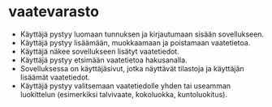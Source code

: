 # vaatevarasto

- Käyttäjä pystyy luomaan tunnuksen ja kirjautumaan sisään sovellukseen.
- Käyttäjä pystyy lisäämään, muokkaamaan ja poistamaan vaatetietoa. 
- Käyttäjä näkee sovellukseen lisätyt vaatetiedot.
- Käyttäjä pystyy etsimään vaatetietoa hakusanalla.
- Sovelluksessa on käyttäjäsivut, jotka näyttävät tilastoja ja käyttäjän lisäämät vaatetiedot.
- Käyttäjä pystyy valitsemaan vaatetiedolle yhden tai useamman luokittelun (esimerkiksi talvivaate, kokoluokka, kuntoluokitus).
